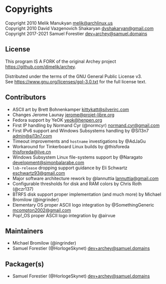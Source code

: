 # Copyrights

Copyright 2010 Melik Manukyan <melik@archlinux.us>  
Copyright 2010 David Vazgenovich Shakaryan <dvshakaryan@gmail.com>
Copyright 2017-2021 Samuel Forestier <dev+archey@samuel.domains>

## License

This program IS A FORK of the original Archey project <https://github.com/djmelik/archey>.

Distributed under the terms of the GNU General Public License v3.  
See <https://www.gnu.org/licenses/gpl-3.0.txt> for the full license text.

## Contributors

* ASCII art by Brett Bohnenkamper <kittykatt@silverirc.com>
* Changes Jerome Launay <jerome@projet-libre.org>
* Fedora support by YeOK <yeok@henpen.org>
* First IP handling by Normand Cyr (@normcyr) <normand.cyr@gmail.com>
* First IPv6 support and Windows Subsystems handling by @Si13n7 <admin@si13n7.com>
* Timeout improvements and `hostname` investigations by @AdJaGu
* Workaround for Tinkerboard Linux builds by @thisforeda <thisforeda@live.cn>
* Windows Subsystem Linux file-systems support by @Naragato <development@simonbalarabe.com>
* `lsb-release` dropping support guidance by Eli Schwartz <eschwartz93@gmail.com>
* Major software architecture rework by @lannuttia <lannuttia@gmail.com>
* Configurable thresholds for disk and RAM colors by Chris Roth (@czr137)
* BTRFS disk support proper implementation (and much more) by Michael Bromilow (@ingrinder)
* Elementary OS proper ASCII logo integration by @SomethingGeneric <mcompton2002@gmail.com>
* Pop!\_OS proper ASCII logo integration by @airvue

## Maintainers

* Michael Bromilow (@ingrinder)
* Samuel Forestier (@HorlogeSkynet) <dev+archey@samuel.domains>

## Packager(s)

* Samuel Forestier (@HorlogeSkynet) <dev+archey@samuel.domains>
